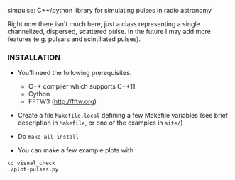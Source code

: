 simpulse: C++/python library for simulating pulses in radio astronomy

Right now there isn't much here, just a class representing a single channelized, dispersed, 
scattered pulse. In the future I may add more features (e.g. pulsars and scintillated pulses).

### INSTALLATION

- You'll need the following prerequisites.
    - C++ compiler which supports C++11
    - Cython
    - FFTW3 (http://fftw.org)

- Create a file `Makefile.local` defining a few Makefile variables (see brief 
  description in `Makefile`, or one of the examples in `site/`)
  
- Do `make all install`

- You can make a few example plots with
```
cd visual_check
./plot-pulses.py
```
